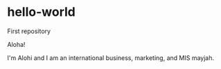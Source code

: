 # hello-world
First repository 

Aloha!

I'm Alohi and I am an international business, marketing, and MIS mayjah. 
